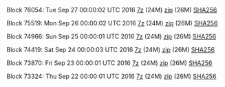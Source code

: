 Block 76054: Tue Sep 27 00:00:02 UTC 2016 [7z](https://transfer.sh/pu2bf/bootstrap.dat.20160927.7z) (24M) [zip](https://transfer.sh/kmOtq/bootstrap.dat.20160927.zip) (26M) [SHA256](https://transfer.sh/lUTwK/sha256.txt)

Block 75519: Mon Sep 26 00:00:02 UTC 2016 [7z](https://transfer.sh/JlsM2/bootstrap.dat.20160926.7z) (24M) [zip](https://transfer.sh/evFDv/bootstrap.dat.20160926.zip) (26M) [SHA256](https://transfer.sh/3OGJz/sha256.txt)

Block 74966: Sun Sep 25 00:00:01 UTC 2016 [7z](https://transfer.sh/13EXu2/bootstrap.dat.20160925.7z) (24M) [zip](https://transfer.sh/lBuIf/bootstrap.dat.20160925.zip) (26M) [SHA256](https://transfer.sh/z1LHw/sha256.txt)

Block 74419: Sat Sep 24 00:00:03 UTC 2016 [7z](https://transfer.sh/ZYVRk/bootstrap.dat.20160924.7z) (24M) [zip](https://transfer.sh/5bCqi/bootstrap.dat.20160924.zip) (26M) [SHA256](https://transfer.sh/k7uCr/sha256.txt)

Block 73870: Fri Sep 23 00:00:01 UTC 2016 [7z](https://transfer.sh/YMpFr/bootstrap.dat.20160923.7z) (24M) [zip](https://transfer.sh/TKKL2/bootstrap.dat.20160923.zip) (26M) [SHA256](https://transfer.sh/JbS6J/sha256.txt)

Block 73324: Thu Sep 22 00:00:01 UTC 2016 [7z](https://transfer.sh/11RvXQ/bootstrap.dat.20160922.7z) (24M) [zip](https://transfer.sh/UJkTS/bootstrap.dat.20160922.zip) (26M) [SHA256](https://transfer.sh/Odcu0/sha256.txt)
